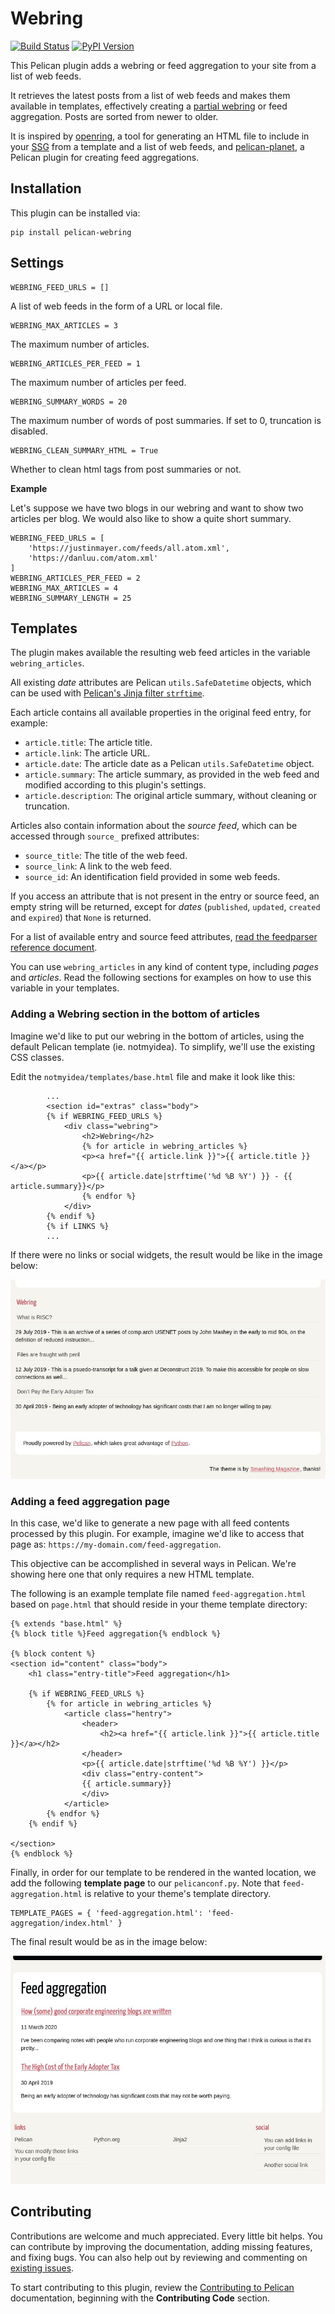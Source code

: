 # Webring

[![Build Status](https://github.com/pelican-plugins/webring/workflows/build/badge.svg)](https://github.com/pelican-plugins/webring/actions) [![PyPI Version](https://img.shields.io/pypi/v/pelican-webring)](https://pypi.org/project/pelican-webring/)

This Pelican plugin adds a webring or feed aggregation to your site from a list
of web feeds.

It retrieves the latest posts from a list of web feeds and makes them available
in templates, effectively creating a [partial webring][1] or feed aggregation.
Posts are sorted from newer to older.

It is inspired by [openring](https://git.sr.ht/~sircmpwn/openring), a tool for
generating an HTML file to include in your [SSG][2] from a template and a list
of web feeds, and
[pelican-planet](https://framagit.org/bochecha/pelican-planet), a Pelican
plugin for creating feed aggregations.

Installation
------------

This plugin can be installed via:

    pip install pelican-webring

Settings
--------

```
WEBRING_FEED_URLS = []
```
A list of web feeds in the form of a URL or local file.

```
WEBRING_MAX_ARTICLES = 3
```
The maximum number of articles.

```
WEBRING_ARTICLES_PER_FEED = 1
```
The maximum number of articles per feed.

```
WEBRING_SUMMARY_WORDS = 20
```
The maximum number of words of post summaries. If set to 0, truncation is
disabled.

```
WEBRING_CLEAN_SUMMARY_HTML = True
```
Whether to clean html tags from post summaries or not.

**Example**

Let's suppose we have two blogs in our webring and want to show two articles
per blog. We would also like to show a quite short summary.

```
WEBRING_FEED_URLS = [
    'https://justinmayer.com/feeds/all.atom.xml',
    'https://danluu.com/atom.xml'
]
WEBRING_ARTICLES_PER_FEED = 2
WEBRING_MAX_ARTICLES = 4
WEBRING_SUMMARY_LENGTH = 25
```

Templates
---------

The plugin makes available the resulting web feed articles in the variable
`webring_articles`.

All existing _date_ attributes are Pelican `utils.SafeDatetime` objects, which
can be used with [Pelican's Jinja filter
`strftime`](https://docs.getpelican.com/en/stable/themes.html#date-formatting).

Each article contains all available properties in the original feed entry, for
example:

- `article.title`: The article title.
- `article.link`: The article URL.
- `article.date`: The article date as a Pelican `utils.SafeDatetime` object.
- `article.summary`: The article summary, as provided in the web feed and modified
according to this plugin's settings.
- `article.description`: The original article summary, without cleaning or
  truncation.

Articles also contain information about the _source feed_, which can be
accessed through `source_` prefixed attributes:

- `source_title`: The title of the web feed.
- `source_link`: A link to the web feed.
- `source_id`: An identification field provided in some web feeds.

If you access an attribute that is not present in the entry or source feed, an
empty string will be returned, except for _dates_ (`published`, `updated`,
`created` and `expired`) that `None` is returned.

For a list of available entry and source feed attributes, [read the feedparser
reference document](https://pythonhosted.org/feedparser/reference.html).

You can use `webring_articles` in any kind of content type, including _pages_
and _articles_. Read the following sections for examples on how to use this
variable in your templates.

### Adding a Webring section in the bottom of articles

Imagine we'd like to put our webring in the bottom of articles, using the
default Pelican template (ie. notmyidea). To simplify, we'll use the existing
CSS classes.

Edit the `notmyidea/templates/base.html` file and make it look like this:

```
        ...
        <section id="extras" class="body">
        {% if WEBRING_FEED_URLS %}
            <div class="webring">
                <h2>Webring</h2>
                {% for article in webring_articles %}
                <p><a href="{{ article.link }}">{{ article.title }}</a></p>
                <p>{{ article.date|strftime('%d %B %Y') }} - {{ article.summary}}</p>
                {% endfor %}
            </div>
        {% endif %}
        {% if LINKS %}
        ...
```

If there were no links or social widgets, the result would be like in the
image below:

![Footer Webring](https://github.com/pelican-plugins/webring/raw/master/webring-footer.jpg)

### Adding a feed aggregation page

In this case, we'd like to generate a new page with all feed contents processed
by this plugin. For example, imagine we'd like to access that page as:
`https://my-domain.com/feed-aggregation`.

This objective can be accomplished in several ways in Pelican. We're showing
here one that only requires a new HTML template.

The following is an example template file named `feed-aggregation.html` based on
`page.html` that should reside in your theme template directory:

```
{% extends "base.html" %}
{% block title %}Feed aggregation{% endblock %}

{% block content %}
<section id="content" class="body">
    <h1 class="entry-title">Feed aggregation</h1>

    {% if WEBRING_FEED_URLS %}
        {% for article in webring_articles %}
            <article class="hentry">
                <header>
                    <h2><a href="{{ article.link }}">{{ article.title }}</a></h2>
                </header>
                <p>{{ article.date|strftime('%d %B %Y') }}</p>
                <div class="entry-content">
                {{ article.summary}}
                </div>
            </article>
        {% endfor %}
    {% endif %}

</section>
{% endblock %}
```

Finally, in order for our template to be rendered in the wanted location, we add the following **template page** to our `pelicanconf.py`. Note that `feed-aggregation.html` is relative to your theme's template directory.

```
TEMPLATE_PAGES = { 'feed-aggregation.html': 'feed-aggregation/index.html' }
```

The final result would be as in the image below:

![Page Webring](https://github.com/pelican-plugins/webring/raw/master/webring-page.jpg)

Contributing
------------

Contributions are welcome and much appreciated. Every little bit helps. You can contribute by improving the documentation, adding missing features, and fixing bugs. You can also help out by reviewing and commenting on [existing issues][].

To start contributing to this plugin, review the [Contributing to Pelican][] documentation, beginning with the **Contributing Code** section.

[existing issues]: https://github.com/pelican-plugins/webring/issues
[Contributing to Pelican]: https://docs.getpelican.com/en/latest/contribute.html
[1]: https://en.wikipedia.org/wiki/Webring "In a proper webring, websites would be linked in a circular structure."
[2]: https://en.wikipedia.org/wiki/Category:Static_website_generators "Static Site Generator"
